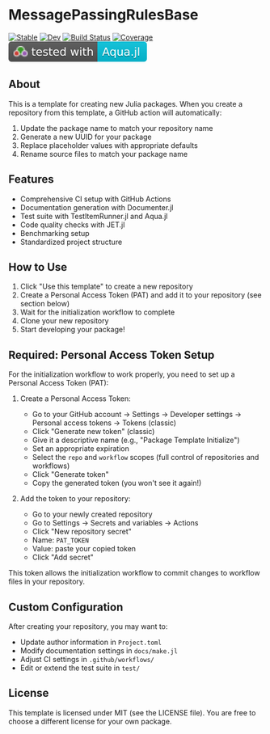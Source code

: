 # MessagePassingRulesBase

[![Stable](https://img.shields.io/badge/docs-stable-blue.svg)](https://username.github.io/MessagePassingRulesBase.jl/stable/)
[![Dev](https://img.shields.io/badge/docs-dev-blue.svg)](https://username.github.io/MessagePassingRulesBase.jl/dev/)
[![Build Status](https://github.com/username/MessagePassingRulesBase.jl/actions/workflows/CI.yml/badge.svg?branch=main)](https://github.com/username/MessagePassingRulesBase.jl/actions/workflows/CI.yml?query=branch%3Amain)
[![Coverage](https://codecov.io/gh/username/MessagePassingRulesBase.jl/branch/main/graph/badge.svg)](https://codecov.io/gh/username/MessagePassingRulesBase.jl)
[![Aqua](https://raw.githubusercontent.com/JuliaTesting/Aqua.jl/master/badge.svg)](https://github.com/JuliaTesting/Aqua.jl)

## About

This is a template for creating new Julia packages. When you create a repository from this template, a GitHub action will automatically:

1. Update the package name to match your repository name
2. Generate a new UUID for your package
3. Replace placeholder values with appropriate defaults
4. Rename source files to match your package name

## Features

- Comprehensive CI setup with GitHub Actions
- Documentation generation with Documenter.jl
- Test suite with TestItemRunner.jl and Aqua.jl
- Code quality checks with JET.jl
- Benchmarking setup
- Standardized project structure

## How to Use

1. Click "Use this template" to create a new repository
2. Create a Personal Access Token (PAT) and add it to your repository (see section below)
3. Wait for the initialization workflow to complete
4. Clone your new repository
5. Start developing your package!

## Required: Personal Access Token Setup

For the initialization workflow to work properly, you need to set up a Personal Access Token (PAT):

1. Create a Personal Access Token:
   - Go to your GitHub account → Settings → Developer settings → Personal access tokens → Tokens (classic)
   - Click "Generate new token" (classic)
   - Give it a descriptive name (e.g., "Package Template Initialize")
   - Set an appropriate expiration
   - Select the `repo` and `workflow` scopes (full control of repositories and workflows)
   - Click "Generate token"
   - Copy the generated token (you won't see it again!)

2. Add the token to your repository:
   - Go to your newly created repository
   - Go to Settings → Secrets and variables → Actions
   - Click "New repository secret"
   - Name: `PAT_TOKEN`
   - Value: paste your copied token
   - Click "Add secret"

This token allows the initialization workflow to commit changes to workflow files in your repository.

## Custom Configuration

After creating your repository, you may want to:

- Update author information in `Project.toml`
- Modify documentation settings in `docs/make.jl`
- Adjust CI settings in `.github/workflows/`
- Edit or extend the test suite in `test/`

## License

This template is licensed under MIT (see the LICENSE file). You are free to choose a different license for your own package.

